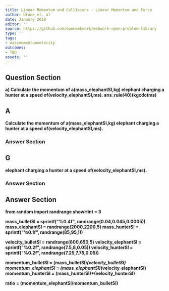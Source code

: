 ```yaml
---
title: Linear Momentum and Collisions - Linear Momentum and Force
author: Urone et. al
date: January 2018
editor: ''
source: https://github.com/openwebwork/webwork-open-problem-library
type: ''
tags:
- massmomentumvelocity
outcomes:
- TBD
assets: ''
---
```


## Question Section 

<b>
a) Calculate the momentum of a(mass_elephantSI,kg) elephant charging a hunter at a speed of(velocity_elephantSI,ms).
ans_rule(40)(kgcdotms)

## A
Calculate the momentum of a(mass_elephantSI,kg) elephant charging a hunter at a speed of(velocity_elephantSI,ms).
### Answer Section
## G
elephant charging a hunter at a speed of(velocity_elephantSI,ms).
### Answer Section


## Answer Section

from random import randrange
showHint = 3

mass_bulletSI = sprintf("%0.4f", randrange(0.04,0.045,0.0005))
mass_elephantSI = randrange(2000,2200,5)
mass_hunterSI = sprintf("%0.1f", randrange(85,95,1))

velocity_bulletSI = randrange(600,650,5)
velocity_elephantSI = sprintf("%0.2f", randrange(7.5,8,0.05))
velocity_hunterSI = sprintf("%0.2f", randrange(7.25,7.75,0.05))

momentum_bulletSI = (mass_bulletSI)*(velocity_bulletSI)
momentum_elephantSI = (mass_elephantSI)*(velocity_elephantSI)
momentum_hunterSI = (mass_hunterSI)*(velocity_hunterSI)

ratio = (momentum_elephantSI/momentum_bulletSI)
